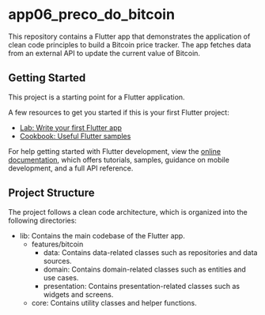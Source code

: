 # app06_preco_do_bitcoin

This repository contains a Flutter app that demonstrates the application of clean code principles to build a Bitcoin price tracker. The app fetches data from an external API to update the current value of Bitcoin.

## Getting Started

This project is a starting point for a Flutter application.

A few resources to get you started if this is your first Flutter project:

- [Lab: Write your first Flutter app](https://docs.flutter.dev/get-started/codelab)
- [Cookbook: Useful Flutter samples](https://docs.flutter.dev/cookbook)

For help getting started with Flutter development, view the
[online documentation](https://docs.flutter.dev/), which offers tutorials,
samples, guidance on mobile development, and a full API reference.

## Project Structure
The project follows a clean code architecture, which is organized into the following directories:

- lib: Contains the main codebase of the Flutter app.
  - features/bitcoin
    - data: Contains data-related classes such as repositories and data sources.
    - domain: Contains domain-related classes such as entities and use cases.
    - presentation: Contains presentation-related classes such as widgets and screens.
  - core: Contains utility classes and helper functions.
